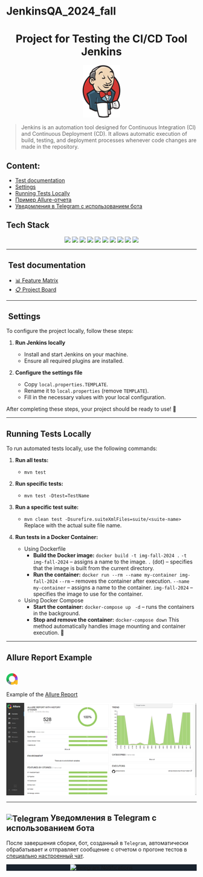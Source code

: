 # JenkinsQA_2024_fall

<h1 align="center">Project for Testing the CI/CD Tool Jenkins</h1>
<p align="center">
  <img src="media/jenkins.svg" alt="Jenkins logo" width="100"/>
</p>

> Jenkins is an automation tool designed for Continuous Integration (CI) and Continuous Deployment (CD). It allows automatic execution of build, testing, and deployment processes whenever code changes are made in the repository.

##  Content:

- <a href="#cases"> Test documentation</a>
- <a href="#settings"> Settings</a>
- <a href="#autotests"> Running Tests Locally</a>
- <a href="#allureReport"> Пример Allure-отчета</a>
- <a href="#tg"> Уведомления в Telegram с использованием бота</a>

## Tech Stack

<p align="center">
  <img src="https://img.shields.io/badge/Java-ED8B00?style=for-the-badge&logo=java&logoColor=white"/>
  <img src="https://img.shields.io/badge/TestNG-FF8C00?style=for-the-badge&logo=testng&logoColor=white"/>
  <img src="https://img.shields.io/badge/Selenium-43B02A?style=for-the-badge&logo=selenium&logoColor=white"/>
  <img src="https://img.shields.io/badge/RestAssured-6DB33F?style=for-the-badge"/>
  <img src="https://img.shields.io/badge/WireMock-FF4154?style=for-the-badge"/>
  <img src="https://img.shields.io/badge/HTTP-005571?style=for-the-badge&logo=http&logoColor=white"/>
  <img src="https://img.shields.io/badge/Cucumber-23D96C?style=for-the-badge&logo=cucumber&logoColor=white"/>
  <img src="https://img.shields.io/badge/Docker-2496ED?style=for-the-badge&logo=docker&logoColor=white"/>
  <img src="https://img.shields.io/badge/Allure-EB5A5A?style=for-the-badge"/>
  <img src="https://img.shields.io/badge/Maven-C71A36?style=for-the-badge&logo=apachemaven&logoColor=white"/>
</p>

____
<a id="cases"></a>
## ️ Test documentation

- [📊 Feature Matrix](https://docs.google.com/spreadsheets/d/11v5GXk0FmRQh8te88jC_ygIHz88kpFgUvTIgDxOT1ZY/edit?gid=1912652394)
- [📋 Project Board](https://github.com/orgs/RedRoverSchool/projects/3)

____
<a id="settings"></a>
## ️ Settings

To configure the project locally, follow these steps:

1. **Run Jenkins locally**
    - Install and start Jenkins on your machine.
    - Ensure all required plugins are installed.

2. **Configure the settings file**
    - Copy `local.properties.TEMPLATE`.
    - Rename it to `local.properties` (remove `TEMPLATE`).
    - Fill in the necessary values with your local configuration.

After completing these steps, your project should be ready to use! 🚀

____
<a id="autotests"></a>
## Running Tests Locally

To run automated tests locally, use the following commands:

1. **Run all tests:**
      - ```mvn test```

2. **Run specific tests:**
      - ```mvn test -Dtest=TestName```

3. **Run a specific test suite:**
      - ```mvn clean test -Dsurefire.suiteXmlFiles=suite/<suite-name>```
      Replace <suite-name> with the actual suite file name.

4. **Run tests in a Docker Container:**
   - Using Dockerfile
     - **Build the Docker image:**
     `docker build -t img-fall-2024 .`
     `-t img-fall-2024` – assigns a name to the image.
     `.` (dot) – specifies that the image is built from the current directory.
     - **Run the container:**
     `docker run --rm --name my-container img-fall-2024` 
     `--rm` – removes the container after execution.
     `--name my-container` – assigns a name to the container.
     `img-fall-2024` – specifies the image to use for the container.
   - Using Docker Compose
     - **Start the container:**
     `docker-compose up `
     `-d` – runs the containers in the background.
     - **Stop and remove the container:**
     `docker-compose down`
This method automatically handles image mounting and container execution. 🚀

____
<a id="allureReport"></a>
## Allure Report Example

## <img width="30" style="vertical-align:middle" title="Allure Report" src="media/allure.svg">
Example of the [Allure Report](https://redroverschool.github.io/JenkinsQA_2024_fall/2812/)

<p align="center">
  <img title="Allure Report" src="media/allure-report.png">
</p>

____
<a id="tg"></a>
## <img width="30" style="vertical-align:middle" title="Telegram" src="media/logo/telegram.svg"> Уведомления в Telegram с использованием бота
После завершения сборки, бот, созданный в <code>Telegram</code>, автоматически обрабатывает и отправляет сообщение с отчетом
о прогоне тестов в [специально настроенный чат](https://t.me/+m0gDb0Dy9ckwZTYy).
<div style="background-color: #18222d">
<p align="center">
<img width="40%" title="Telegram Notifications" src="media/screenshots/screenshotsTelegram.png">
</p>
</div>